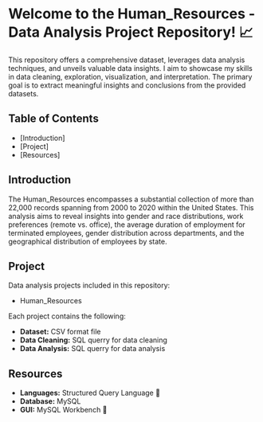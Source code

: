 
# Welcome to the Human_Resources - Data Analysis Project Repository!  📈 

This repository offers a comprehensive dataset, leverages data analysis techniques, and unveils valuable data insights. I aim to showcase my skills in data cleaning, exploration, visualization, and interpretation.
The primary goal is to extract meaningful insights and conclusions from the provided datasets.

## Table of Contents
- [Introduction]
- [Project]
- [Resources]




## Introduction

The Human_Resources encompasses a substantial collection of more than 22,000 records spanning from 2000 to 2020 within the United States. 
This analysis aims to reveal insights into gender and race distributions, work preferences (remote vs. office), 
the average duration of employment for terminated employees, gender distribution across departments, 
and the geographical distribution of employees by state.



## Project

Data analysis projects included in this repository:
- Human_Resources

Each project contains the following:

- **Dataset:** CSV format file
- **Data Cleaning:** SQL querry for data cleaning
- **Data Analysis:** SQL querry for data analysis


## Resources

- **Languages:** Structured Query Language 💾
- **Database:** MySQL
- **GUI:** MySQL Workbench 🐬


